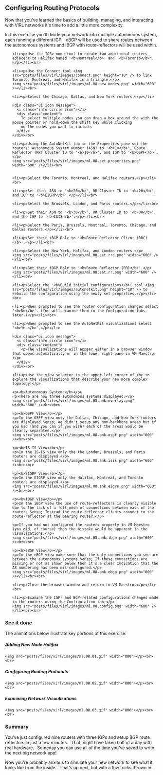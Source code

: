 <html>

<head>
<meta charset="utf-8">
<title>Configuring Routing Protocols</title>
</head>

<body>

  <h2>Configuring Routing Protocols</h2>

  <p>Now that you've learned the basics of building, managing, and interacting with VIRL networks it's time to add a little more complexity.</p>

  <p>In this exercise you'll divide your network into multiple autonomous system, each running a different IGP.&ensp; eBGP will be used to share routes between the autonomous systems and iBGP with route-reflectors will be used within.</p>

  <ol>

    <li><p>Use the IOSv node tool to create two additional routers adjacent to Halifax named '<b>Montreal</b>' and '<b>Toronto</b>'.</p></li><br>

    <li><p>Use the Connect tool <img src="posts/files/virl/images/connect.png" height="18" /> to link Toronto, Montreal, and Halifax in a triangle.</p>
    <img src="posts/files/virl/images/ml.08.new.nodes.png" width="600" /></li><br>

    <li><p>Select the Chicago, Dallas, and New York routers.</p></li>

    <div class="ui icon message">
      <i class="info circle icon"></i>
      <div class="content">
        To select multiple nodes you can drag a box around the with the mouse pointer or hold-down the shift key while clicking
        on the nodes you want to include.
      </div>
    </div><br>

    <li><p>Using the AutoNetKit tab in the Properties pane set the routers' Autonomous System Number (ASN) to '<b>10</b>', Route Reflector (RR) Cluster ID to '<b>10</b>', and IGP to '<b>OSPF</b>'.</p>
    <img src="posts/files/virl/images/ml.08.set.properties.png" width="600" /></li><br>


    <li><p>Select the Toronto, Montreal, and Halifax routers.</p></li><br>

    <li><p>Set their ASN to '<b>20</b>', RR Cluster ID to '<b>20</b>', and IGP to '<b>EIGRP</b>'.</p></li><br>

    <li><p>Select the Brussels, London, and Paris routers.</p></li><br>

    <li><p>Set their ASN to '<b>30</b>', RR Cluster ID to '<b>30</b>', and the IGP to '<b>ISIS</b>'.</p></li><br>

    <li><p>Select the Paris, Brussels, Montreal, Toronto, Chicago, and Dallas routers.</p></li><br>

    <li><p>Set their iBGP Role to '<b>Route Reflector Client (RRC)</b>'.</p></li><br>

    <li><p>Select the New York, Halifax, and London routers.</p>
    <img src="posts/files/virl/images/ml.08.set.rrc.png" width="600" /></li><br>

    <li><p>Set their iBGP Role to '<b>Route Reflector (RR)</b>'.</p>
    <img src="posts/files/virl/images/ml.08.set.rr.png" width="600" /></li><br>

    <li><p>Select the '<b>Build initial configurations</b>' tool <img src="posts/files/virl/images/autonetkit.png" height="18" /> to rebuild the configuration using the newly set properties.</p></li><br>

    <li><p>When prompted to see the router configuration changes select '<b>No</b>'. (You will examine them in the Configuration tabs later.)</p></li><br>

    <li><p>When prompted to see the AutoNetKit visualizations select '<b>Yes</b>'.</p></li>

    <div class="ui icon message">
      <i class="info circle icon"></i>
      <div class="content">
        <p>The visualizations will appear either in a browser window that opens automatically or in the lower right pane in VM Maestro.</p>
      </div>
    </div><br>

    <li><p>Use the view selector in the upper-left corner of the to explore the visualizations that describe your new more complex topology:</p>

    <p><b>Autonomous Systems</b></p>
    <p>There are now three autonomous systems displayed.</p>
    <img src="posts/files/virl/images/ml.08.ank.overlay.png" width="600" /><br><br>

    <p><b>OSPF View</b></p>
    <p>In the OSPF view only the Dallas, Chicago, and New York routers are displayed.&ensp; We didn't setup any non-backbone areas but if you had (and you can if you wish) each of the areas would be clearly separated.</p>
    <img src="posts/files/virl/images/ml.08.ank.ospf.png" width="600" /><br><br>

    <p><b>IS-IS View</b></p>
    <p>In the IS-IS view only the the London, Brussels, and Paris routers are displayed.</p>
    <img src="posts/files/virl/images/ml.08.ank.isis.png" width="600" /><br><br>

    <p><b>EIGRP View</b></p>
    <p>In the EIGRP view only the Halifax, Montreal, and Toronto routers are displayed.</p>
    <img src="posts/files/virl/images/ml.08.ank.eigrp.png" width="600" /><br><br>

    <p><b>iBGP View</b></p>
    <p>In the iBGP view the use of route-reflectors is clearly visible due to the lack of a full-mesh of connections between each of the routers.&ensp; Instead the route-reflector clients connect to the route-reflector at the peering router.</p>

    <p>If you had not configured the routers properly in VM Maestro (you did, of course) then the mistake would be apparent in the visualizations.</p>
    <img src="posts/files/virl/images/ml.08.ank.ibgp.png" width="600" /><br><br>

    <p><b>eBGP View</b></p>
    <p>In the eBGP view make sure that the only connections you see are between the autonomous systems.&ensp; If these connections are missing or not as shown below then it's a clear indication that the AS numbering has been mis-configured.</p>
    <img src="posts/files/virl/images/ml.08.ank.ebgp.png" width="600" /></li><br><br>

    <li><p>Close the browser window and return to VM Maestro.</p></li><br>

    <li><p>Examine the IGP- and BGP-related configurations changes made to the routers using the Configuration tab.</p>
    <img src="posts/files/virl/images/ml.08.config.png" width="600" /></li><br><br>

  </ol>

  <h3>See it done</h3>

  <p>The animations below illustrate key portions of this exercise:</p>

  <h5>Adding New Node Halifax</h5>

    <img src="posts/files/virl/images/ml.08.01.gif" width="800"></p><br><br>

  <h5>Configuring Routing Protocols</h5>

    <img src="posts/files/virl/images/ml.08.02.gif" width="800"></p><br><br>

  <h5>Examining Network Visualizations</h5>

    <img src="posts/files/virl/images/ml.08.03.gif" width="800"></p><br><br>    

  <h3>Summary</h3>  

  <p>You've just configured nine routers with three IGPs and setup BGP route reflectors in just a few minutes.&ensp; That might have taken half of a day with real hardware.&ensp;  Someday you can use all of the time you've saved to write the next big network app!</p>

  <p>Now you're probably anxious to simulate your new network to see what it looks like from the inside.&ensp; That's up next, but with a few tricks thrown in.</p>

</body>
</html>


